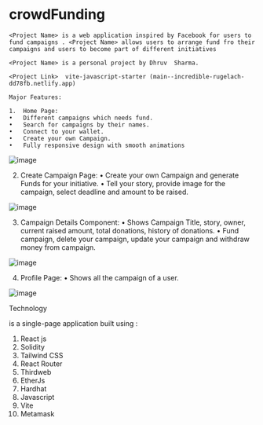 # crowdFunding

```
<Project Name> is a web application inspired by Facebook for users to fund campaigns . <Project Name> allows users to arrange fund fro their campaigns and users to become part of different initiatives

<Project Name> is a personal project by Dhruv  Sharma.

<Project Link>  vite-javascript-starter (main--incredible-rugelach-dd78fb.netlify.app)

Major Features:

1.	Home Page:
•	Different campaigns which needs fund.
•	Search for campaigns by their names.  
•	Connect to your wallet.
•	Create your own Campaign.
•	Fully responsive design with smooth animations
```

![image](https://github.com/DhruvSharma19/crowdFunding/assets/112254552/c198b5f6-dbc9-455e-acbb-179c25e8d1be)


2.	Create Campaign Page:
•	Create your own Campaign and generate Funds for your initiative.
•	Tell your story, provide image for the campaign, select deadline and amount  to be raised.

![image](https://github.com/DhruvSharma19/crowdFunding/assets/112254552/bf7d99cf-4ddf-41e7-99a8-4ed4b0063cd5)




3.	Campaign Details Component:
•	Shows Campaign Title, story, owner, current raised amount, total donations, history of donations.
•	Fund campaign, delete your campaign, update your campaign and withdraw money from campaign.


![image](https://github.com/DhruvSharma19/crowdFunding/assets/112254552/747eaaf9-21d3-47e3-8938-242c44a8290e)


4.	Profile Page:
•	Shows all the campaign of a user.

![image](https://github.com/DhruvSharma19/crowdFunding/assets/112254552/c5bec0c3-0e4c-41c5-b21f-1f02aaddc31e)





Technology

<Project Name> is a single-page application built using :

1.	React js
2.	Solidity
3.	Tailwind CSS
4.	React Router
5.	Thirdweb
6.	EtherJs
7.	Hardhat
8.	Javascript
9.	Vite
10.	Metamask





